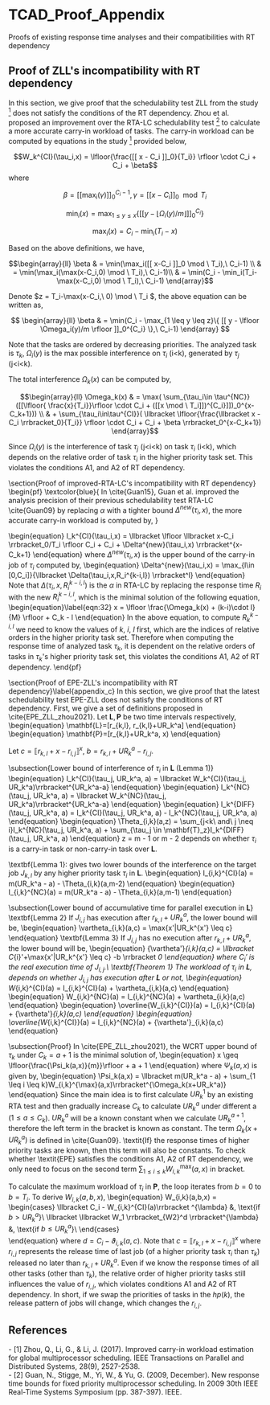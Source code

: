 # TCAD_Proof_Appendix
Proofs of existing response time analyses and their compatibilities with RT dependency

## Proof of ZLL's incompatibility with RT dependency
In this section, we give proof that the schedulability test ZLL from the study [<sup>1</sup>](#zhou17) does not satisfy the conditions of the RT dependency. Zhou et al. proposed an improvement over the RTA-LC schedulability test [<sup>2</sup>](#Guan09) to calculate a more accurate carry-in workload of tasks. The carry-in workload can be computed by equations in the study [<sup>1</sup>](#zhou17) provided below,

$$W_k^{CI}(\tau_i,x) = \lfloor{\frac{[[ x - C_i ]]_0}{T_i}} \rfloor  \cdot C_i + C_i + \beta$$
where 

$$\beta = [[ \max_i(\gamma)]]_0^{C_i-1}, \gamma = [[ x-C_i ]]_0 \mod T_i$$

$$\min_i(x)  = \max_{1\leq y \leq x}\{[[ y - \lfloor{\Omega_i(y)/m}\rfloor ]]_0^{C_i}\}$$

$$\max_i(x)  = C_i - \min_i(T_i-x)$$


Based on the above definitions, we have,

$$\begin{array}{ll}
    \beta  & = \min(\max_i([[ x-C_i ]]_0 \mod \ T_i),\ C_i-1) \\
    & = \min(\max_i(\max(x-C_i,0) \mod \ T_i),\ C_i-1)\\
    & = \min(C_i - \min_i(T_i-\max(x-C_i,0) \mod \ T_i),\ C_i-1)
\end{array}$$

Denote $z = T_i-\max(x-C_i,\ 0) \mod \ T_i $, the above equation can be written as,

$$
\begin{array}{ll}
    \beta  & = \min(C_i - \max_{1 \leq y \leq z}\{ [[ y - \lfloor \Omega_i(y)/m \rfloor ]]_0^{C_i} \},\ C_i-1)
\end{array}
$$

Note that the tasks are ordered by decreasing priorities. The analyzed task is $\tau_k$, $\Omega_i(y)$ is the max possible interference on $\tau_{i}$ (i<k), generated by $\tau_{j}$ (j<i<k). 

The total interference $\Omega_k(x)$ can be computed by,

$$\begin{array}{ll}
    \Omega_k(x) & = \max(
    \sum_{\tau_i\in \tau^{NC}}([[\lfloor{ \frac{x}{T_i}}\rfloor \cdot C_i + ([[x \mod \ T_i]])^{C_i}]])_0^{x-C_k+1})) \\ 
    & + \sum_{\tau_i\in\tau^{CI}}( \llbracket \lfloor{\frac{\llbracket x - C_i \rrbracket_0}{T_i}} \rfloor  \cdot C_i + C_i + \beta \rrbracket_0^{x-C_k+1})
\end{array}$$

Since $\Omega_i(y)$ is the interference of task $\tau_{j}$ (j<i<k) on task $\tau_{i}$ (i<k), which depends on the relative order of task $\tau_i$ in the higher priority task set. This violates the conditions A1, and A2 of RT dependency. 



\section{Proof of improved-RTA-LC's incompatibility with RT dependency}
\begin{pf}
\textcolor{blue}{
In \cite{Guan15}, Guan et al. improved the analysis precision of their previous schedulability test RTA-LC \cite{Guan09} by replacing $\alpha$ with a tighter bound $\Delta^{new}(\tau_i,x)$, the more accurate carry-in workload is computed by,
}

\begin{equation}
   I_k^{CI}(\tau_i,x) = \llbracket \lfloor \llbracket x-C_i \rrbracket_0/T_i \rfloor C_i + C_i + \Delta^{new}(\tau_i,x)   \rrbracket^{x-C_k+1}
\end{equation}
where $\Delta^{new}(\tau_i,x)$ is the upper bound of the carry-in job of $\tau_i$ computed by,
\begin{equation}
    \Delta^{new}(\tau_i,x) = \max_{l\in [0,C_i]}{\llbracket \Delta(\tau_i,x,R_i^{k-i,l}) \rrbracket^l}
\end{equation}
Note that $\Delta(\tau_i,x,R_i^{k-i,l})$ is the $\alpha$ in RTA-LC by replacing the response time $R_i$ with the new $R_i^{k-i,l}$, which is the minimal solution of the following equation,
\begin{equation}\label{eqn:32}
    x = \lfloor \frac{\Omega_k(x) + (k-i)\cdot l}{M} \rfloor + C_k - l
\end{equation}
In the above equation, to compute $R_k^{k-i,l}$ we need to know the values of $k,\ i,\ l$ first, which are the indices of relative orders in the higher priority task set. Therefore when computing the response time of analyzed task $\tau_k$, it is dependent on the relative orders of tasks in $\tau_k$'s higher priority task set, this violates the conditions A1, A2 of RT dependency. 
\end{pf}

\section{Proof of EPE-ZLL's incompatibility with RT dependency}\label{appendix_c}
In this section, we give proof that the latest schedulability test EPE-ZLL does not satisfy the conditions of RT dependency. First, we give a set of definitions proposed in \cite{EPE_ZLL_zhou2021}. Let $\mathbf{L},\mathbf{P}$ be two time intervals respectively,
\begin{equation}
    \mathbf{L}=[r_{k,l}, r_{k,l}+UR_k^a]
\end{equation}
\begin{equation}
    \mathbf{P}=[r_{k,l}+UR_k^a, x)
\end{equation}

Let $c = \llbracket r_{k,l}+x-r_{i,j}\rrbracket^x$,  $b = r_{k,l}+UR_k^a-r_{i,j}$. 

\subsection{Lower bound of interference of $\tau_i$ in $\mathbf{L}$ (Lemma 1)}
\begin{equation}
    I_k^{CI}(\tau_j, UR_k^a, a) = \llbracket W_k^{CI}(\tau_j, UR_k^a)\rrbracket^{UR_k^a-a}
\end{equation}
\begin{equation}
    I_k^{NC}(\tau_j, UR_k^a, a) = \llbracket W_k^{NC}(\tau_j, UR_k^a)\rrbracket^{UR_k^a-a}
\end{equation}
\begin{equation}
    I_k^{DIFF}(\tau_j, UR_k^a, a) = I_k^{CI}(\tau_j, UR_k^a, a) - I_k^{NC}(\tau_j, UR_k^a, a)
\end{equation}
\begin{equation}
    \Theta_{i,k}(a,z) = \sum_{j<k\ and\ j \neq i}I_k^{NC}(\tau_j, UR_k^a, a) + \sum_{\tau_j \in \mathbf{T}_z}I_k^{DIFF}(\tau_j, UR_k^a, a)
\end{equation}
z = m - 1 or m - 2 depends on whether $\tau_i$ is a carry-in task or non-carry-in task over $\mathbf{L}$.

\textbf{Lemma 1}: gives two lower bounds of the interference on the target job $J_{k,l}$ by any higher priority task $\tau_i$ in $\mathbf{L}$.
\begin{equation}
    I_{i,k}^{CI}(a) = m(UR_k^a - a) - \Theta_{i,k}(a,m-2)
\end{equation}
\begin{equation}
    I_{i,k}^{NC}(a) = m(UR_k^a - a) - \Theta_{i,k}(a,m-1)
\end{equation}

\subsection{Lower bound of accumulative time for parallel execution in $\mathbf{L}$}
\textbf{Lemma 2} If $J_{i,j}$ has execution after $r_{k,l} + UR_k^a$, the lower bound will be,
\begin{equation}
    \vartheta_{i,k}(a,c) = \max\{x'|UR_k^{x'} \leq c\}
\end{equation}
\textbf{Lemma 3} If $J_{i,j}$ has no execution after $r_{k,l} + UR_k^a$, the lower bound will be,
\begin{equation}
    {\vartheta'}_{i,k}(a,c) = \llbracket C_{i}'+\max\{x'|UR_k^{x'} \leq c\} -b \rrbracket _0
\end{equation}
where $C_{i}'$ is the real execution time of $J_{i,j}$.\\
\textbf{Theorem 1} The workload of $\tau_i$ in $\mathbf{L}$, depends on whether $J_{i,j}$ has execution after $\mathbf{L}$ or not,
\begin{equation}
    W_{i,k}^{CI}(a) = I_{i,k}^{CI}(a) + \vartheta_{i,k}(a,c)
\end{equation}
\begin{equation}
    W_{i,k}^{NC}(a) = I_{i,k}^{NC}(a) + \vartheta_{i,k}(a,c)
\end{equation}
\begin{equation}
    \overline{W_{i,k}^{CI}}(a) = I_{i,k}^{CI}(a) + {\vartheta'}_{i,k}(a,c)
\end{equation}
\begin{equation}
    \overline{W_{i,k}^{CI}}(a) = I_{i,k}^{NC}(a) + {\vartheta'}_{i,k}(a,c)
\end{equation}

\subsection{Proof}
In \cite{EPE_ZLL_zhou2021}, the WCRT upper bound of $\tau_k$ under $C_k = a+1$ is the minimal solution of,
\begin{equation}
    x \geq \lfloor{\frac{\Psi_k(a,x)}{m}}\rfloor + a + 1
\end{equation}
where $\Psi_k(a,x)$ is given by,
\begin{equation}
    \Psi_k(a,x) = \llbracket m(UR_k^a - a) + \sum_{1 \leq i \leq k}W_{i,k}^{\max}(a,x)\rrbracket^{\Omega_k(x+UR_k^a)}
\end{equation}
Since the main idea is to first calculate $UR_k^1$ by an existing RTA test and then gradually increase $C_k$ to calculate $UR_k^a$ under different a ($1 \leq a \leq C_k$). $UR_k^a$ will be a known constant when we calculate $UR_k^{a+1}$, therefore the left term in the bracket is known as constant. The term $\Omega_k(x+UR_k^a)$ is defined in \cite{Guan09}. \textit{If} the response times of higher priority tasks are known, then this term will also be constants. To check whether \textit{EPE} satisfies the conditions A1, A2 of RT dependency, we only need to focus on the second term $\sum_{1 \leq i \leq k}W_{i,k}^{\max}(a,x)$ in bracket.  

To calculate the maximum workload of $\tau_i$ in $\mathbf{P}$, the loop iterates from $b = 0$ to $b = T_i$. To derive $W_{i,k}(a,b,x)$, 
\begin{equation}
  W_{i,k}(a,b,x) =
    \begin{cases}
      \llbracket C_i - W_{i,k}^{CI}(a)\rrbracket ^{\lambda} &, \text{if $b > UR_k^a$}\\
      \llbracket \llbracket W_1 \rrbracket_{W2}^d \rrbracket^{\lambda} &, \text{if $b \leq UR_k^a$}\\
    \end{cases}       
\end{equation}
where $d = C_i - \vartheta_{i,k}(a,c)$. Note that $c = \llbracket r_{k,l}+x-r_{i,j}\rrbracket^x$ where $r_{i,j}$ represents the release time of last job (of a higher priority task $\tau_i$ than $\tau_k$) released no later than $r_{k,l}+UR_k^a$. Even if we know the response times of all other tasks (other than $\tau_k$), the relative order of higher priority tasks still influences the value of $r_{i,j}$, which violates conditions A1 and A2 of RT dependency. In short, if we swap the priorities of tasks in the $hp(k)$, the release pattern of jobs will change, which changes the $r_{i,j}$.

## References
<div id = "zhou17"></div>
- [1] Zhou, Q., Li, G., & Li, J. (2017). Improved carry-in workload estimation for global multiprocessor scheduling. IEEE Transactions on Parallel and Distributed Systems, 28(9), 2527-2538. 

<div id = "Guan09"></div>
- [2] Guan, N., Stigge, M., Yi, W., & Yu, G. (2009, December). New response time bounds for fixed priority multiprocessor scheduling. In 2009 30th IEEE Real-Time Systems Symposium (pp. 387-397). IEEE.


